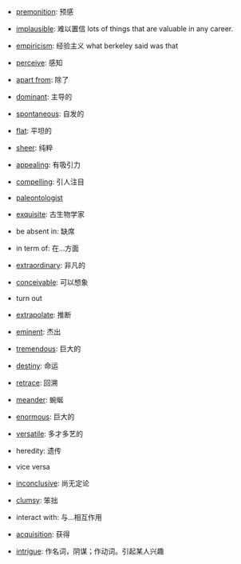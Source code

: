 - [premonition](https://www.collinsdictionary.com/dictionary/english/premonition): 预感
- [implausible](https://www.collinsdictionary.com/dictionary/english/implausible): 难以置信
lots of things that are valuable in any career.

- [empiricism](https://www.collinsdictionary.com/dictionary/english/empiricism): 经验主义
what berkeley said was that 
- [perceive](https://www.collinsdictionary.com/dictionary/english/perceive): 感知
- [apart from](https://www.collinsdictionary.com/dictionary/english/apart-from): 除了
- [dominant](https://www.collinsdictionary.com/dictionary/english/dominant): 主导的
- [spontaneous](https://www.collinsdictionary.com/dictionary/english/spontaneous): 自发的
- [flat](https://www.collinsdictionary.com/dictionary/english/flat): 平坦的
- [sheer](https://www.collinsdictionary.com/dictionary/english/sheer): 纯粹
- [appealing](https://www.collinsdictionary.com/dictionary/english/appealing): 有吸引力
- [compelling](https://www.collinsdictionary.com/dictionary/english/compelling): 引人注目
- [paleontologist](https://www.collinsdictionary.com/dictionary/english/palaeontology)
- [exquisite](https://www.collinsdictionary.com/dictionary/english/exquisite): 古生物学家
- be absent in: 缺席
- in term of: 在...方面
- [extraordinary](https://www.collinsdictionary.com/dictionary/english/extraordinary): 非凡的
- [conceivable](https://www.collinsdictionary.com/dictionary/english/conceivable): 可以想象
- turn out
- [extrapolate](https://www.collinsdictionary.com/dictionary/english/extrapolate): 推断
- [eminent](https://www.collinsdictionary.com/dictionary/english/eminent): 杰出
- [tremendous](https://www.collinsdictionary.com/dictionary/english/tremendous): 巨大的
- [destiny](https://www.collinsdictionary.com/dictionary/english/destiny): 命运
- [retrace](https://www.collinsdictionary.com/dictionary/english/retrace): 回溯
- [meander](https://www.collinsdictionary.com/dictionary/english/meander): 蜿蜒
- [enormous](https://www.collinsdictionary.com/dictionary/english/enormous): 巨大的
- [versatile](https://www.collinsdictionary.com/dictionary/english/versatile): 多才多艺的
- heredity: 遗传
- vice versa
- [inconclusive](https://www.collinsdictionary.com/dictionary/english/inconclusive): 尚无定论
- [clumsy](https://www.collinsdictionary.com/dictionary/english/clumsy): 笨拙
- interact with: 与...相互作用
- [acquisition](https://www.collinsdictionary.com/dictionary/english/acquisition): 获得
- [intrigue](https://www.collinsdictionary.com/dictionary/english/intrigue): 作名词，阴谋；作动词。引起某人兴趣